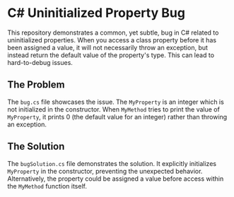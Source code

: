 # C# Uninitialized Property Bug

This repository demonstrates a common, yet subtle, bug in C# related to uninitialized properties.  When you access a class property before it has been assigned a value, it will not necessarily throw an exception, but instead return the default value of the property's type. This can lead to hard-to-debug issues.

## The Problem

The `bug.cs` file showcases the issue. The `MyProperty` is an integer which is not initialized in the constructor.  When `MyMethod` tries to print the value of `MyProperty`, it prints 0 (the default value for an integer) rather than throwing an exception.

## The Solution

The `bugSolution.cs` file demonstrates the solution. It explicitly initializes `MyProperty` in the constructor, preventing the unexpected behavior.  Alternatively, the property could be assigned a value before access within the `MyMethod` function itself.